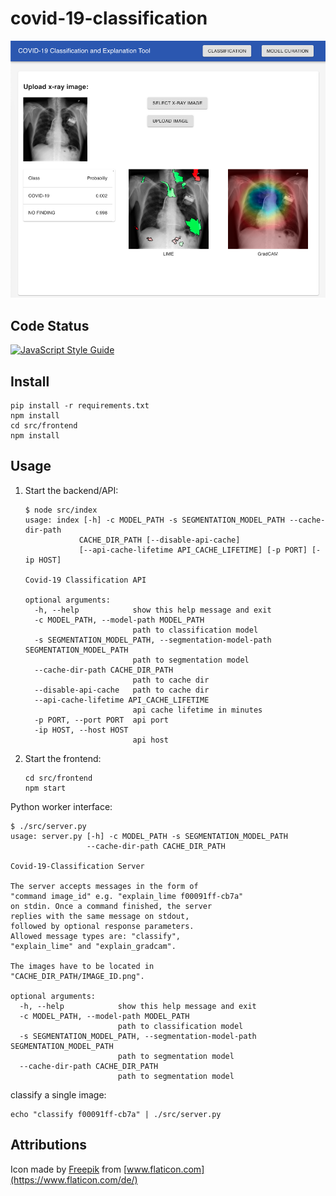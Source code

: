 # covid-19-classification
![Web Interface Screenshot](assets/web-interface-1.png "Web Interface")

## Code Status
[![JavaScript Style Guide](https://img.shields.io/badge/code_style-standard-brightgreen.svg)](https://standardjs.com)

## Install
```
pip install -r requirements.txt
npm install
cd src/frontend
npm install
```

## Usage
1. Start the backend/API:
    ```
    $ node src/index
    usage: index [-h] -c MODEL_PATH -s SEGMENTATION_MODEL_PATH --cache-dir-path
                CACHE_DIR_PATH [--disable-api-cache]
                [--api-cache-lifetime API_CACHE_LIFETIME] [-p PORT] [-ip HOST]

    Covid-19 Classification API

    optional arguments:
      -h, --help            show this help message and exit
      -c MODEL_PATH, --model-path MODEL_PATH
                            path to classification model
      -s SEGMENTATION_MODEL_PATH, --segmentation-model-path SEGMENTATION_MODEL_PATH
                            path to segmentation model
      --cache-dir-path CACHE_DIR_PATH
                            path to cache dir
      --disable-api-cache   path to cache dir
      --api-cache-lifetime API_CACHE_LIFETIME
                            api cache lifetime in minutes
      -p PORT, --port PORT  api port
      -ip HOST, --host HOST
                            api host
    ```
2. Start the frontend:
    ```
    cd src/frontend
    npm start
    ```

Python worker interface:

```
$ ./src/server.py
usage: server.py [-h] -c MODEL_PATH -s SEGMENTATION_MODEL_PATH
                 --cache-dir-path CACHE_DIR_PATH

Covid-19-Classification Server

The server accepts messages in the form of
"command image_id" e.g. "explain_lime f00091ff-cb7a"
on stdin. Once a command finished, the server
replies with the same message on stdout, 
followed by optional response parameters.
Allowed message types are: "classify", 
"explain_lime" and "explain_gradcam". 

The images have to be located in
"CACHE_DIR_PATH/IMAGE_ID.png".

optional arguments:
  -h, --help            show this help message and exit
  -c MODEL_PATH, --model-path MODEL_PATH
                        path to classification model
  -s SEGMENTATION_MODEL_PATH, --segmentation-model-path SEGMENTATION_MODEL_PATH
                        path to segmentation model
  --cache-dir-path CACHE_DIR_PATH
                        path to segmentation model

```
classify a single image:
```
echo "classify f00091ff-cb7a" | ./src/server.py
```

## Attributions

Icon made by [Freepik](https://www.flaticon.com/de/autoren/freepik) from [www.flaticon.com](https://www.flaticon.com/de/)